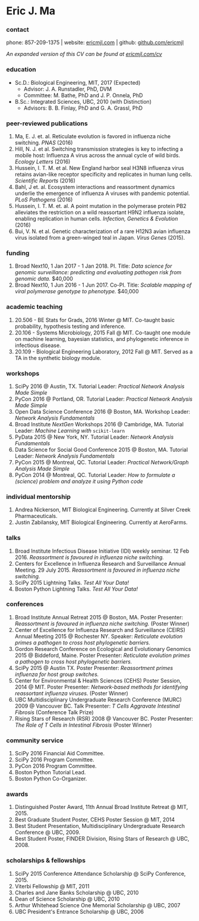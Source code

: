 # Eric J. Ma

### contact

  phone: 857-209-1375 | website: [ericmjl.com](http://www.ericmjl.com) | github: [github.com/ericmjl](http://github.com/ericmjl)

*An expanded version of this CV can be found at [ericmjl.com/cv](http://www.ericmjl.com/cv)*

### education
-   Sc.D.: Biological Engineering, MIT, 2017 (Expected) 
    -   Advisor: J. A. Runstadler, PhD, DVM
    -   Committee: M. Bathe, PhD and J. P. Onnela, PhD
-   B.Sc.: Integrated Sciences, UBC, 2010 (with Distinction) 
    -   Advisors: B. B. Finlay, PhD and G. A. Grassl, PhD

### peer-reviewed publications
1.  Ma, E. J. et. al. Reticulate evolution is favored in influenza niche switching. *PNAS* (2016)
2.  Hill, N. J. et al. Switching transmission strategies is key to infecting a mobile host: Influenza A virus across the annual cycle of wild birds. *Ecology Letters* (2016)
3.  Hussein, I. T. M. et al. New England harbor seal H3N8 influenza virus retains avian-like receptor specificity and replicates in human lung cells. *Scientific Reports* (2016)
4.  Bahl, J et. al. Ecosystem interactions and reassortment dynamics underlie the emergence of influenza A viruses with pandemic potential. *PLoS Pathogens* (2016)
5.  Hussein, I. T. M. et. al. A point mutation in the polymerase protein PB2 alleviates the restriction on a wild reassortant H9N2 influenza isolate, enabling replication in human cells. *Infection, Genetics & Evolution* (2016)
6.  Bui, V. N. et al. Genetic characterization of a rare H12N3 avian influenza virus isolated from a green-winged teal in Japan. *Virus Genes* (2015).

### funding
1.  Broad Next10, 1 Jan 2017 - 1 Jan 2018. PI. Title: *Data science for genomic surveillance: predicting and evaluating pathogen risk from genomic data.* \$40,000
2.  Broad Next10, 1 Jun 2016 - 1 Jun 2017. Co-PI. Title: *Scalable mapping of viral polymerase genotype to phenotype.* \$40,000

### academic teaching
1.  20.506 - BE Stats for Grads, 2016 Winter @ MIT. Co-taught basic probability, hypothesis testing and inference.
2.  20.106 - Systems Microbiology, 2015 Fall @ MIT. Co-taught one module on machine learning, bayesian statistics, and phylogenetic inference in infectious disease.
3.  20.109 - Biological Engineering Laboratory, 2012 Fall @ MIT. Served as a TA in the synthetic biology module.

### workshops
1.  SciPy 2016 @ Austin, TX. Tutorial Leader: *Practical Network Analysis Made Simple*
2.  PyCon 2016 @ Portland, OR. Tutorial Leader: *Practical Network Analysis Made Simple*
3.  Open Data Science Conference 2016 @ Boston, MA. Workshop Leader: *Network Analysis Fundamentals*
4.  Broad Institute *NextGen* Workshops 2016 @ Cambridge, MA. Tutorial Leader: *Machine Learning with* `scikit-learn`
5.  PyData 2015 @ New York, NY. Tutorial Leader: *Network Analysis Fundamentals*
6.  Data Science for Social Good Conference 2015 @ Boston, MA. Tutorial Leader: *Network Analysis Fundamentals*
7.  PyCon 2015 @ Montreal, QC. Tutorial Leader: *Practical Network/Graph Analysis Made Simple*
8.  PyCon 2014 @ Montreal, QC. Tutorial Leader: *How to formulate a (science) problem and analyze it using Python code*

### individual mentorship
1.  Andrea Nickerson, MIT Biological Engineering. Currently at Silver Creek Pharmaceuticals.
2.  Justin Zabilansky, MIT Biological Engineering. Currently at AeroFarms.

### talks
1.  Broad Institute Infectious Disease Initiative (IDI) weekly seminar. 12 Feb 2016. *Reassortment is favoured in influenza niche switching.*
2.  Centers for Excellence in Influenza Research and Surveillance Annual Meeting. 29 July 2015. *Reassortment is favoured in influenza niche switching.*
2.  SciPy 2015 Lightning Talks. *Test All Your Data!*
3.  Boston Python Lightning Talks. *Test All Your Data!*

### conferences
1.  Broad Institute Annual Retreat 2015 @ Boston, MA. Poster Presenter: *Reassortment is favoured in influenza niche switching.* (Poster Winner)
2.  Center of Excellence for Influenza Research and Surveillance (CEIRS) Annual Meeting 2015 @ Rochester NY. Speaker: *Reticulate evolution primes a pathogen to cross host phylogenetic barriers.*
3.  Gordon Research Conference on Ecological and Evolutionary Genomics 2015 @ Biddeford, Maine. Poster Presenter: *Reticulate evolution primes a pathogen to cross host phylogenetic barriers.*
4.  SciPy 2015 @ Austin TX. Poster Presenter: *Reassortment primes influenza for host group switches.*
5.  Center for Environmental & Health Sciences (CEHS) Poster Session, 2014 @ MIT. Poster Presenter: *Network-based methods for identifying reassortant influenza viruses.* (Poster Winner)
6.  UBC Multidisciplinary Undergraduate Research Conference (MURC) 2009 @ Vancouver BC. Talk Presenter: *T Cells Aggravate Intestinal Fibrosis* (Conference Talk Prize)
7.  Rising Stars of Research (RSR) 2008 @ Vancouver BC. Poster Presenter: *The Role of T Cells in Intestinal Fibrosis* (Poster Winner)

### community service

1. SciPy 2016 Financial Aid Committee.
1. SciPy 2016 Program Committee.
1. PyCon 2016 Program Committee.
1. Boston Python Tutorial Lead.
1. Boston Python Co-Organizer.

### awards
1.  Distinguished Poster Award, 11th Annual Broad Institute Retreat @ MIT, 2015.
2.  Best Graduate Student Poster, CEHS Poster Session @ MIT, 2014
3.  Best Student Presentation, Multidisciplinary Undergraduate Research Conference @ UBC, 2009.
4.  Best Student Poster, FINDER Division, Rising Stars of Research @ UBC, 2008.

### scholarships & fellowships
1.  SciPy 2015 Conference Attendance Scholarship @ SciPy Conference, 2015.
2.  Viterbi Fellowship @ MIT, 2011
3.  Charles and Jane Banks Scholarship @ UBC, 2010
4.  Dean of Science Scholarship @ UBC, 2010
5.  Arthur Whitehead Science One Memorial Scholarship @ UBC, 2007
6.  UBC President's Entrance Scholarship @ UBC, 2006